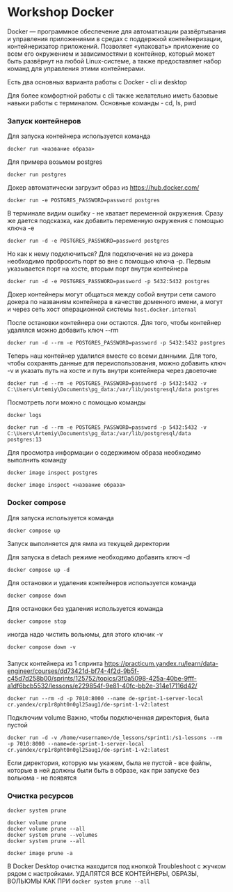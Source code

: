 # Workshop Docker

Docker — программное обеспечение для автоматизации развёртывания и управления приложениями в средах с поддержкой контейнеризации, контейнеризатор приложений. Позволяет «упаковать» приложение со всем его окружением и зависимостями в контейнер, который может быть развёрнут на любой Linux-системе, а также предоставляет набор команд для управления этими контейнерами. 

Есть два основных варианта работы с Docker - cli и desktop

Для более комфортной работы с cli также желательно иметь базовые навыки работы с терминалом. Основные команды - cd, ls, pwd



### Запуск контейнеров
Для запуска контейнера используется команда 

```docker run <название образа>```

Для примера возьмем postgres

```
docker run postgres
```
Докер автоматически загрузит образ из https://hub.docker.com/


```
docker run -e POSTGRES_PASSWORD=password postgres
```
В терминале видим ошибку - не хватает переменной окружения. Сразу же дается подсказка, как добавить переменную окружения с помощью ключа -e
```
docker run -d -e POSTGRES_PASSWORD=password postgres
```

Но как к нему подключиться? Для подключения не из докера необходимо пробросить порт во вне с помощью ключа -p. Первым указывается порт на хосте, вторым порт внутри контейнера
```
docker run -d -e POSTGRES_PASSWORD=password -p 5432:5432 postgres
```

Докер контейнеры могут общаться между собой внутри сети самого докера по названиям контейнера в качестве доменного имени, а могут и через сеть хост операционной системы `host.docker.internal`


После остановки контейнера они остаются. Для того, чтобы контейнер удалялся можно добавить ключ --rm
```
docker run -d --rm -e POSTGRES_PASSWORD=password -p 5432:5432 postgres
```


Теперь наш контейнер удалился вместе со всеми данными. Для того, чтобы сохранять данные для переиспользования, можно добавить ключ -v и указать путь на хосте и путь внутри контейнера через двоеточие
```
docker run -d --rm -e POSTGRES_PASSWORD=password -p 5432:5432 -v C:\Users\Artemiy\Documents\pg_data:/var/lib/postgresql/data postgres
```

Посмотреть логи можно с помощью команды
```
docker logs
```

```
docker run -d --rm -e POSTGRES_PASSWORD=password -p 5432:5432 -v C:\Users\Artemiy\Documents\pg_data:/var/lib/postgresql/data postgres:13
```

Для просмотра информации о содержимом образа необходимо выполнить команду 
```
docker image inspect postgres
```
```
docker image inspect <название образа>
```


### Docker compose

Для запуска используется команда
```
docker compose up 
```
Запуск выполняется для ямла из текущей директории


Для запуска в detach режиме необходимо добавить ключ -d
```
docker compose up -d 
```

Для остановки и удаления контейнеров используется команда
```
docker compose down
```

Для остановки без удаления используется команда
```
docker compose stop
```

иногда надо чистить вольюмы, для этого ключик -v
```
docker compose down -v
```



###

Запуск контейнера из 1 спринта https://practicum.yandex.ru/learn/data-engineer/courses/dd73421d-bf74-4f2d-9b5f-c45d7d258b00/sprints/125752/topics/3f0a5098-425a-40be-9fff-a1df6bcb5532/lessons/e229854f-9e81-40fc-bb2e-314e17116d42/
```
docker run --rm -d -p 7010:8000 --name de-sprint-1-server-local cr.yandex/crp1r8pht0n0gl25aug1/de-sprint-1-v2:latest 
```

Подключим volume
Важно, чтобы подключенная директория, была пустой
```
docker run -d -v /home/<username>/de_lessons/sprint1:/s1-lessons --rm -p 7010:8000 --name=de-sprint-1-server-local cr.yandex/crp1r8pht0n0gl25aug1/de-sprint-1-v2:latest
```
Если директория, которую мы укажем, была не пустой - все файлы, которые в ней должны были быть в образе, как при запуске без вольюма - не появятся

### Очистка ресурсов

```
docker system prune
```

```
docker volume prune
docker volume prune --all
docker system prune --volumes
docker system prune --all
```

```
docker image prune -a
```

В Docker Desktop очистка находится под кнопкой Troubleshoot с жучком рядом с настройками. УДАЛЯТСЯ ВСЕ КОНТЕЙНЕРЫ, ОБРАЗЫ, ВОЛЬЮМЫ КАК ПРИ `docker system prune --all`
